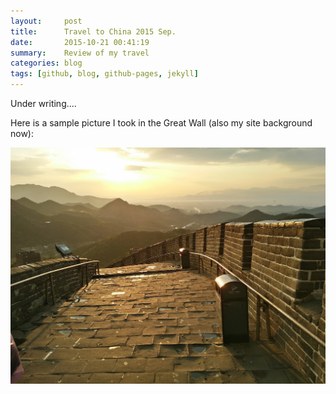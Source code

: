 ```yaml
---
layout:     post
title:      Travel to China 2015 Sep.
date:       2015-10-21 00:41:19
summary:    Review of my travel
categories: blog 
tags: [github, blog, github-pages, jekyll]
---
```


Under writing....

Here is a sample picture I took in the Great Wall (also my site background now):

<img src="/images/2015-10-24_China_Travel/great-wall_view.jpg" class="fit image">


<!--more-->
